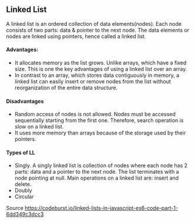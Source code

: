 <h2>Linked List</h2>

<div>
A linked list is an ordered collection of data elements(nodes). Each node consists of two parts: data & pointer to the next node. The data elements or nodes are linked using pointers, hence called a linked list.
</div>

<h4>Advantages:</h4>
<ul>
    <li>It allocates memory as the list grows. Unlike arrays, which have a fixed size. This is one the key advantages of using a linked list over an array.</li>
    <li>In contrast to an array, which stores data contiguously in memory, a linked list can easily insert or remove nodes from the list without reorganization of the entire data structure.</li>
</ul>

<h4>Disadvantages</h4>
<ul>
    <li>Random access of nodes is not allowed. Nodes must be accessed sequentially starting from the first one. Therefore, search operation is slow on a linked list.</li>
    <li>It uses more memory than arrays because of the storage used by their pointers.</li>
</ul>

<h4>Types of LL</h4>
<ul>
    <li>Singly. A singly linked list is collection of nodes where each node has 2 parts: data and a pointer to the next node. The list terminates with a node pointing at null. Main operations on a linked list are: insert and delete.</li>
    <li>Doubly</li>
    <li>Circular</li>
</ul>


Source https://codeburst.io/linked-lists-in-javascript-es6-code-part-1-6dd349c3dcc3